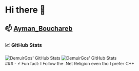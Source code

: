 # Hi there 👋
## 📫 [Ayman_Bouchareb](https://www.linkedin.com/in/ayman-bouchareb-511abb19a/)
### &#x1f4c8; GitHub Stats
<div>
<img align="center" src="https://github-readme-stats.vercel.app/api/top-langs/?username=DemuirGos&exclude_repo=Exam-Location-Management&title_color=ffffff&text_color=c9cacc&icon_color=2bbc8a&bg_color=1d1f21&hide=php,c&langs_count=6" alt="DemuirGos' GitHub Stats"/>
<img align="center" src="https://github-readme-stats.vercel.app/api?username=DemuirGos&show_icons=true&line_height=40&title_color=ffffff&text_color=c9cacc&icon_color=2bbc8a&bg_color=1d1f21" alt="DemuirGos' GitHub Stats" />
</div>
### - ⚡ Fun fact: I Follow the .Net Religion even tho I prefer C++
